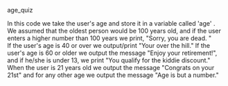 age_quiz

In this code we take the user's age and store it in a variable called 'age' .
We assumed that the oldest person would be 100 years old, and if the user enters a higher number than 100 years we print, "Sorry, you are dead. "  
If the user's age is 40 or over we output/print "Your over the hill."
If the user's age is 60 or older we output the message "Enjoy your retirement!", and if he/she is under 13, we print "You qualify for the kiddie discount."
When the user is 21 years old we output the message "Congrats on your 21st" and for any other age we output the message "Age is but a number."
